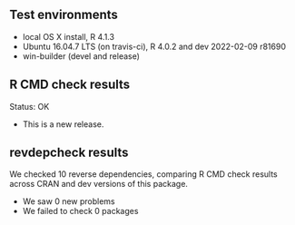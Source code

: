 ## Test environments
* local OS X install, R 4.1.3
* Ubuntu 16.04.7 LTS (on travis-ci), R 4.0.2 and dev 2022-02-09 r81690
* win-builder (devel and release)

## R CMD check results

Status: OK

* This is a new release.

## revdepcheck results

We checked 10 reverse dependencies, comparing R CMD check results
across CRAN and dev versions of this package.

 * We saw 0 new problems
 * We failed to check 0 packages


